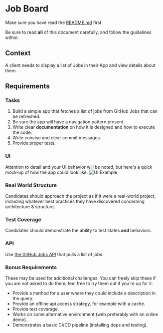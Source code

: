 # Job Board

Make sure you have read the [README.md](https://github.com/Superformula/flutter_test/blob/master/README.md) first.

Be sure to read **all** of this document carefully, and follow the guidelines within.

## Context

A client needs to display a list of Jobs in their App and view details about them.

## Requirements

### Tasks

1. Build a simple app that fetches a list of jobs from GitHub Jobs that can be refreshed.
2. Be sure the app will have a navigation pattern present.
3. Write clear **documentation** on how it is designed and how to execute the code.
4. Write concise and clear commit messages.
5. Provide proper tests.

### UI

Attention to detail and your UI behavior will be noted, but here's a quick mock-up of how the app could look like:
![UI Example]()

### Real World Structure

Candidates should approach the project as if it were a real-world project, including whatever best practices they have discovered concerning architecture & structure.

### Test Coverage

Candidates should demonstrate the ability to test states **and** behaviors.

### API

Use [the GitHub Jobs API](https://jobs.github.com/api) that pulls a list of jobs.

### Bonus Requirements

These may be used for additional challenges. You can freely skip these if you are not asked to do them; feel free to try them out if you're up for it.

- Provide a method for a user where they could include a description in the query.
- Provide an offline api access strategy, for example with a cache.
- Provide test coverage.
- Works on some alternative environment (web preferably with an online demo).
- Demonstrates a basic CI/CD pipeline (installing deps and testing).
